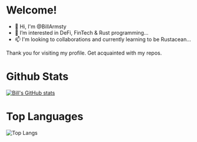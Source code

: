 # Welcome!
<!---
BillArmsty/BillArmsty is a ✨ special ✨ repository because its `README.md` (this file) appears on your GitHub profile.
You can click the Preview link to take a look at your changes.
--->

- 👋 Hi, I'm @BillArmsty
- 👀 I’m interested in DeFi, FinTech & Rust programming...
- 📫 I'm looking to collaborations and currently learning to be Rustacean...

Thank you for visiting my profile. Get acquainted with my repos.

# Github Stats 

[![Bill's GitHub stats](https://github-readme-stats.vercel.app/api?username=BillArmsty&count_private=true&show_icons=true&theme=merko)](https://github.com/mairura/github-readme-stats)

 # Top Languages

![Top Langs](https://github-readme-stats.vercel.app/api/top-langs/?username=BillArmsty&theme=tokyonight) 
